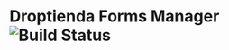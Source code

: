 # Droptienda Forms Manager ![Build Status](https://api.travis-ci.org/microweber-packages/microweber-forms-manager.svg?branch=master)

